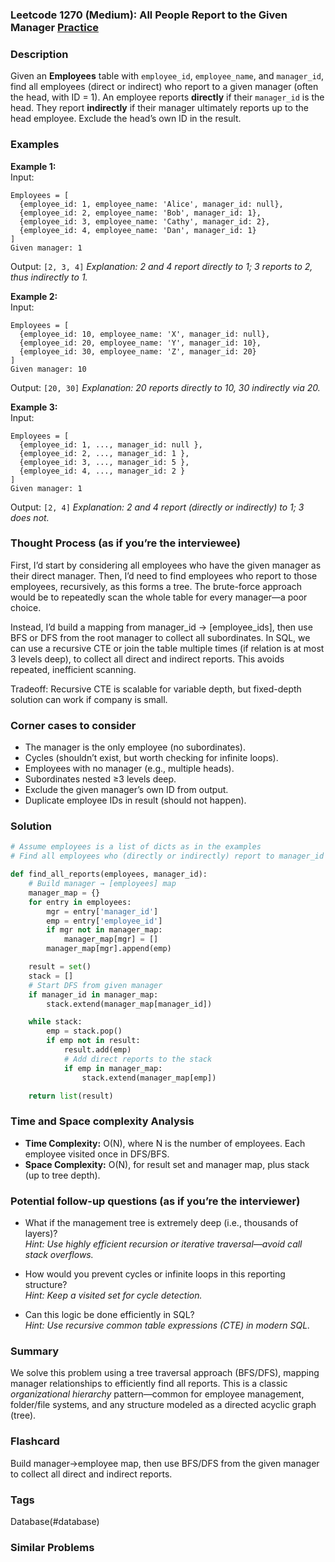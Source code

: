 ### Leetcode 1270 (Medium): All People Report to the Given Manager [Practice](https://leetcode.com/problems/all-people-report-to-the-given-manager)

### Description  
Given an **Employees** table with `employee_id`, `employee_name`, and `manager_id`, find all employees (direct or indirect) who report to a given manager (often the head, with ID = 1). An employee reports **directly** if their `manager_id` is the head. They report **indirectly** if their manager ultimately reports up to the head employee. Exclude the head’s own ID in the result.

### Examples  

**Example 1:**  
Input: 
```
Employees = [
  {employee_id: 1, employee_name: 'Alice', manager_id: null},
  {employee_id: 2, employee_name: 'Bob', manager_id: 1},
  {employee_id: 3, employee_name: 'Cathy', manager_id: 2},
  {employee_id: 4, employee_name: 'Dan', manager_id: 1}
]
Given manager: 1
```
Output: `[2, 3, 4]`
*Explanation: 2 and 4 report directly to 1; 3 reports to 2, thus indirectly to 1.*

**Example 2:**  
Input: 
```
Employees = [
  {employee_id: 10, employee_name: 'X', manager_id: null},
  {employee_id: 20, employee_name: 'Y', manager_id: 10},
  {employee_id: 30, employee_name: 'Z', manager_id: 20}
]
Given manager: 10
```
Output: `[20, 30]`
*Explanation: 20 reports directly to 10, 30 indirectly via 20.*

**Example 3:**  
Input: 
```
Employees = [
  {employee_id: 1, ..., manager_id: null },
  {employee_id: 2, ..., manager_id: 1 },
  {employee_id: 3, ..., manager_id: 5 },
  {employee_id: 4, ..., manager_id: 2 }
]
Given manager: 1
```
Output: `[2, 4]`
*Explanation: 2 and 4 report (directly or indirectly) to 1; 3 does not.*


### Thought Process (as if you’re the interviewee)  
First, I’d start by considering all employees who have the given manager as their direct manager. Then, I’d need to find employees who report to those employees, recursively, as this forms a tree. The brute-force approach would be to repeatedly scan the whole table for every manager—a poor choice.

Instead, I’d build a mapping from manager_id → [employee_ids], then use BFS or DFS from the root manager to collect all subordinates. In SQL, we can use a recursive CTE or join the table multiple times (if relation is at most 3 levels deep), to collect all direct and indirect reports. This avoids repeated, inefficient scanning.

Tradeoff: Recursive CTE is scalable for variable depth, but fixed-depth solution can work if company is small.


### Corner cases to consider  
- The manager is the only employee (no subordinates).
- Cycles (shouldn’t exist, but worth checking for infinite loops).
- Employees with no manager (e.g., multiple heads).
- Subordinates nested ≥3 levels deep.
- Exclude the given manager’s own ID from output.
- Duplicate employee IDs in result (should not happen).


### Solution

```python
# Assume employees is a list of dicts as in the examples
# Find all employees who (directly or indirectly) report to manager_id

def find_all_reports(employees, manager_id):
    # Build manager → [employees] map
    manager_map = {}
    for entry in employees:
        mgr = entry['manager_id']
        emp = entry['employee_id']
        if mgr not in manager_map:
            manager_map[mgr] = []
        manager_map[mgr].append(emp)

    result = set()
    stack = []
    # Start DFS from given manager
    if manager_id in manager_map:
        stack.extend(manager_map[manager_id])

    while stack:
        emp = stack.pop()
        if emp not in result:
            result.add(emp)
            # Add direct reports to the stack
            if emp in manager_map:
                stack.extend(manager_map[emp])

    return list(result)
```

### Time and Space complexity Analysis  

- **Time Complexity:** O(N), where N is the number of employees. Each employee visited once in DFS/BFS.
- **Space Complexity:** O(N), for result set and manager map, plus stack (up to tree depth).


### Potential follow-up questions (as if you’re the interviewer)  

- What if the management tree is extremely deep (i.e., thousands of layers)?  
  *Hint: Use highly efficient recursion or iterative traversal—avoid call stack overflows.*

- How would you prevent cycles or infinite loops in this reporting structure?  
  *Hint: Keep a visited set for cycle detection.*

- Can this logic be done efficiently in SQL?  
  *Hint: Use recursive common table expressions (CTE) in modern SQL.*

### Summary
We solve this problem using a tree traversal approach (BFS/DFS), mapping manager relationships to efficiently find all reports. This is a classic *organizational hierarchy* pattern—common for employee management, folder/file systems, and any structure modeled as a directed acyclic graph (tree).


### Flashcard
Build manager→employee map, then use BFS/DFS from the given manager to collect all direct and indirect reports.

### Tags
Database(#database)

### Similar Problems
